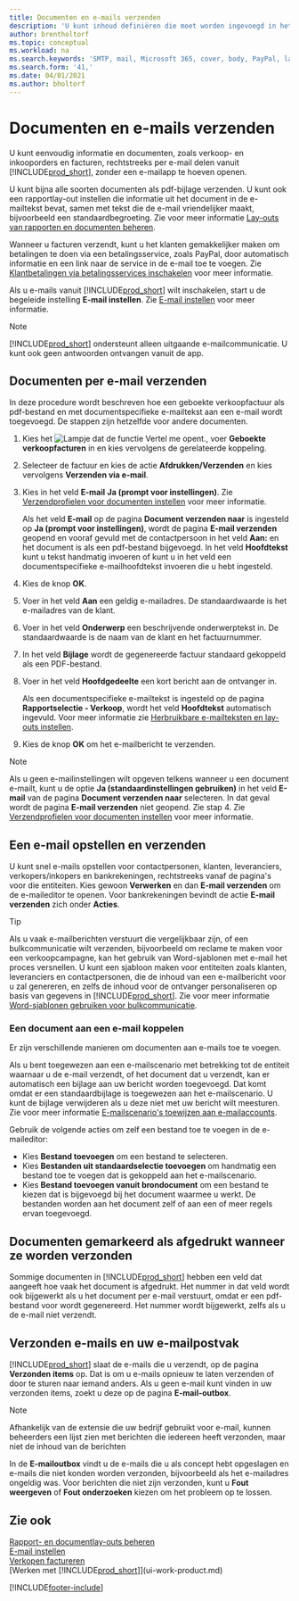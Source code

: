 ```yaml
---
title: Documenten en e-mails verzenden
description: 'U kunt inhoud definiëren die moet worden ingevoegd in het hoofdgedeelte van een e-mailbericht, bijvoorbeeld een PayPal-koppeling. U kunt ook documenten koppelen aan e-mailberichten.'
author: brentholtorf
ms.topic: conceptual
ms.workload: na
ms.search.keywords: 'SMTP, mail, Microsoft 365, cover, body, PayPal, layout'
ms.search.form: '41,'
ms.date: 04/01/2021
ms.author: bholtorf
---
```

# <a name="send-documents-and-emails"></a>Documenten en e-mails verzenden

U kunt eenvoudig informatie en documenten, zoals verkoop- en inkooporders en facturen, rechtstreeks per e-mail delen vanuit [!INCLUDE[prod_short](includes/prod_short.md)], zonder een e-mailapp te hoeven openen.  

U kunt bijna alle soorten documenten als pdf-bijlage verzenden. U kunt ook een rapportlay-out instellen die informatie uit het document in de e-mailtekst bevat, samen met tekst die de e-mail vriendelijker maakt, bijvoorbeeld een standaardbegroeting. Zie voor meer informatie [Lay-outs van rapporten en documenten beheren](ui-manage-report-layouts.md).

Wanneer u facturen verzendt, kunt u het klanten gemakkelijker maken om betalingen te doen via een betalingsservice, zoals PayPal, door automatisch informatie en een link naar de service in de e-mail toe te voegen. Zie [Klantbetalingen via betalingsservices inschakelen](sales-how-enable-payment-service-extensions.md) voor meer informatie.

Als u e-mails vanuit [!INCLUDE[prod_short](includes/prod_short.md)] wilt inschakelen, start u de begeleide instelling **E-mail instellen**. Zie [E-mail instellen](admin-how-setup-email.md) voor meer informatie.

> [!NOTE]
> [!INCLUDE[prod_short](includes/prod_short.md)] ondersteunt alleen uitgaande e-mailcommunicatie. U kunt ook geen antwoorden ontvangen vanuit de app.

## <a name="to-send-documents-by-email"></a>Documenten per e-mail verzenden

In deze procedure wordt beschreven hoe een geboekte verkoopfactuur als pdf-bestand en met documentspecifieke e-mailtekst aan een e-mail wordt toegevoegd. De stappen zijn hetzelfde voor andere documenten.

1. Kies het ![Lampje dat de functie Vertel me opent.](media/ui-search/search_small.png "Vertel me wat u wilt doen"), voer **Geboekte verkoopfacturen** in en kies vervolgens de gerelateerde koppeling.
2. Selecteer de factuur en kies de actie **Afdrukken/Verzenden** en kies vervolgens **Verzenden via e-mail**.
3. Kies in het veld **E-mail** **Ja (prompt voor instellingen)**. Zie [Verzendprofielen voor documenten instellen](sales-how-setup-document-send-profiles.md) voor meer informatie.

    Als het veld **E-mail** op de pagina **Document verzenden naar** is ingesteld op **Ja (prompt voor instellingen)**, wordt de pagina **E-mail verzenden** geopend en vooraf gevuld met de contactpersoon in het veld **Aan:** en het document is als een pdf-bestand bijgevoegd. In het veld **Hoofdtekst** kunt u tekst handmatig invoeren of kunt u in het veld een documentspecifieke e-mailhoofdtekst invoeren die u hebt ingesteld.

4. Kies de knop **OK**.
5. Voer in het veld **Aan** een geldig e-mailadres. De standaardwaarde is het e-mailadres van de klant.
6. Voer in het veld **Onderwerp** een beschrijvende onderwerptekst in. De standaardwaarde is de naam van de klant en het factuurnummer.
7. In het veld **Bijlage** wordt de gegenereerde factuur standaard gekoppeld als een PDF-bestand.
8. Voer in het veld **Hoofdgedeelte** een kort bericht aan de ontvanger in.

    Als een documentspecifieke e-mailtekst is ingesteld op de pagina **Rapportselectie - Verkoop**, wordt het veld **Hoofdtekst** automatisch ingevuld. Voor meer informatie zie [Herbruikbare e-mailteksten en lay-outs instellen](admin-how-setup-email.md#set-up-reusable-email-texts-and-layouts).
9. Kies de knop **OK** om het e-mailbericht te verzenden.

> [!NOTE]  
> Als u geen e-mailinstellingen wilt opgeven telkens wanneer u een document e-mailt, kunt u de optie **Ja (standaardinstellingen gebruiken)** in het veld **E-mail** van de pagina **Document verzenden naar** selecteren. In dat geval wordt de pagina **E-mail verzenden** niet geopend. Zie stap 4. Zie [Verzendprofielen voor documenten instellen](sales-how-setup-document-send-profiles.md) voor meer informatie.  

## <a name="to-compose-and-send-an-email"></a>Een e-mail opstellen en verzenden

U kunt snel e-mails opstellen voor contactpersonen, klanten, leveranciers, verkopers/inkopers en bankrekeningen, rechtstreeks vanaf de pagina's voor die entiteiten. Kies gewoon **Verwerken** en dan **E-mail verzenden** om de e-maileditor te openen. Voor bankrekeningen bevindt de actie **E-mail verzenden** zich onder **Acties**.

> [!TIP]
> Als u vaak e-mailberichten verstuurt die vergelijkbaar zijn, of een bulkcommunicatie wilt verzenden, bijvoorbeeld om reclame te maken voor een verkoopcampagne, kan het gebruik van Word-sjablonen met e-mail het proces versnellen. U kunt een sjabloon maken voor entiteiten zoals klanten, leveranciers en contactpersonen, die de inhoud van een e-mailbericht voor u zal genereren, en zelfs de inhoud voor de ontvanger personaliseren op basis van gegevens in [!INCLUDE[prod_short](includes/prod_short.md)]. Zie voor meer informatie [Word-sjablonen gebruiken voor bulkcommunicatie](ui-mail-merge.md).  

### <a name="attach-a-document-to-an-email"></a>Een document aan een e-mail koppelen

Er zijn verschillende manieren om documenten aan e-mails toe te voegen.

Als u bent toegewezen aan een e-mailscenario met betrekking tot de entiteit waarnaar u de e-mail verzendt, of het document dat u verzendt, kan er automatisch een bijlage aan uw bericht worden toegevoegd. Dat komt omdat er een standaardbijlage is toegewezen aan het e-mailscenario. U kunt de bijlage verwijderen als u deze niet met uw bericht wilt meesturen. Zie voor meer informatie [E-mailscenario's toewijzen aan e-mailaccounts](admin-how-setup-email.md#assign-email-scenarios-to-email-accounts). 

Gebruik de volgende acties om zelf een bestand toe te voegen in de e-maileditor:

* Kies **Bestand toevoegen** om een bestand te selecteren.
* Kies **Bestanden uit standaardselectie toevoegen** om handmatig een bestand toe te voegen dat is gekoppeld aan het e-mailscenario.
* Kies **Bestand toevoegen vanuit brondocument** om een bestand te kiezen dat is bijgevoegd bij het document waarmee u werkt. De bestanden worden aan het document zelf of aan een of meer regels ervan toegevoegd.

## <a name="documents-marked-as-printed-when-they-are-sent"></a>Documenten gemarkeerd als afgedrukt wanneer ze worden verzonden

Sommige documenten in [!INCLUDE[prod_short](includes/prod_short.md)] hebben een veld dat aangeeft hoe vaak het document is afgedrukt. Het nummer in dat veld <!--"that field?" need a name...--> wordt ook bijgewerkt als u het document per e-mail verstuurt, omdat er een pdf-bestand voor wordt gegenereerd. Het nummer wordt bijgewerkt, zelfs als u de e-mail niet verzendt. <!--guessing this is because emails are technically reports, so the counter bumps up whenever someone creates an email. Need to verify.-->

## <a name="sent-emails-and-your-email-outbox"></a>Verzonden e-mails en uw e-mailpostvak

[!INCLUDE[prod_short](includes/prod_short.md)] slaat de e-mails die u verzendt, op de pagina **Verzonden items** op. Dat is om u e-mails opnieuw te laten verzenden of door te sturen naar iemand anders. Als u geen e-mail kunt vinden in uw verzonden items, zoekt u deze op de pagina **E-mail-outbox**. 

> [!NOTE]
> Afhankelijk van de extensie die uw bedrijf gebruikt voor e-mail, kunnen beheerders een lijst zien met berichten die iedereen heeft verzonden, maar niet de inhoud van de berichten

In de **E-mailoutbox** vindt u de e-mails die u als concept hebt opgeslagen en e-mails die niet konden worden verzonden, bijvoorbeeld als het e-mailadres ongeldig was. Voor berichten die niet zijn verzonden, kunt u **Fout weergeven** of **Fout onderzoeken** kiezen om het probleem op te lossen.  

## <a name="see-also"></a>Zie ook

[Rapport- en documentlay-outs beheren](ui-manage-report-layouts.md)  
[E-mail instellen](admin-how-setup-email.md)  
[Verkopen factureren](sales-how-invoice-sales.md)  
[Werken met [!INCLUDE[prod_short](includes/prod_short.md)]](ui-work-product.md)


[!INCLUDE[footer-include](includes/footer-banner.md)]
